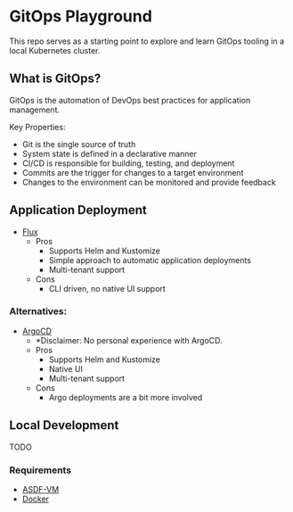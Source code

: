 # GitOps Playground

This repo serves as a starting point to explore and learn GitOps tooling in a local Kubernetes cluster.

## What is GitOps?

GitOps is the automation of DevOps best practices for application management.

Key Properties:
- Git is the single source of truth
- System state is defined in a declarative manner
- CI/CD is responsible for building, testing, and deployment
- Commits are the trigger for changes to a target environment
- Changes to the environment can be monitored and provide feedback

## Application Deployment

- [Flux](https://github.com/fluxcd/flux2)
  - Pros
    - Supports Helm and Kustomize
    - Simple approach to automatic application deployments
    - Multi-tenant support
  - Cons
    - CLI driven, no native UI support

### Alternatives:

- [ArgoCD](https://argo-cd.readthedocs.io/)
  - *Disclaimer: No personal experience with ArgoCD.
  - Pros
    - Supports Helm and Kustomize
    - Native UI
    - Multi-tenant support
  - Cons
    - Argo deployments are a bit more involved
    
## Local Development

TODO

### Requirements

- [ASDF-VM](https://asdf-vm.com/)
- [Docker](https://www.docker.com/)

